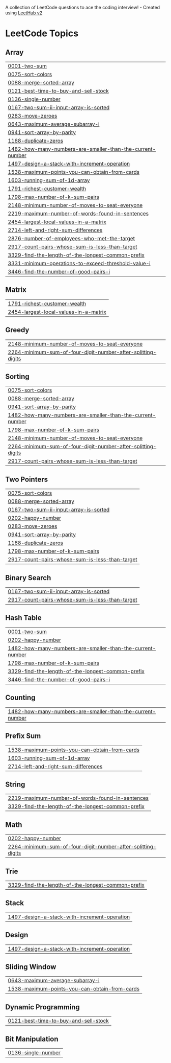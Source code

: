A collection of LeetCode questions to ace the coding interview! - Created using [LeetHub v2](https://github.com/arunbhardwaj/LeetHub-2.0)
<!---LeetCode Topics Start-->
# LeetCode Topics
## Array
|  |
| ------- |
| [0001-two-sum](https://github.com/Sruthirangaraj03/leetcode/tree/master/0001-two-sum) |
| [0075-sort-colors](https://github.com/Sruthirangaraj03/leetcode/tree/master/0075-sort-colors) |
| [0088-merge-sorted-array](https://github.com/Sruthirangaraj03/leetcode/tree/master/0088-merge-sorted-array) |
| [0121-best-time-to-buy-and-sell-stock](https://github.com/Sruthirangaraj03/leetcode/tree/master/0121-best-time-to-buy-and-sell-stock) |
| [0136-single-number](https://github.com/Sruthirangaraj03/leetcode/tree/master/0136-single-number) |
| [0167-two-sum-ii-input-array-is-sorted](https://github.com/Sruthirangaraj03/leetcode/tree/master/0167-two-sum-ii-input-array-is-sorted) |
| [0283-move-zeroes](https://github.com/Sruthirangaraj03/leetcode/tree/master/0283-move-zeroes) |
| [0643-maximum-average-subarray-i](https://github.com/Sruthirangaraj03/leetcode/tree/master/0643-maximum-average-subarray-i) |
| [0941-sort-array-by-parity](https://github.com/Sruthirangaraj03/leetcode/tree/master/0941-sort-array-by-parity) |
| [1168-duplicate-zeros](https://github.com/Sruthirangaraj03/leetcode/tree/master/1168-duplicate-zeros) |
| [1482-how-many-numbers-are-smaller-than-the-current-number](https://github.com/Sruthirangaraj03/leetcode/tree/master/1482-how-many-numbers-are-smaller-than-the-current-number) |
| [1497-design-a-stack-with-increment-operation](https://github.com/Sruthirangaraj03/leetcode/tree/master/1497-design-a-stack-with-increment-operation) |
| [1538-maximum-points-you-can-obtain-from-cards](https://github.com/Sruthirangaraj03/leetcode/tree/master/1538-maximum-points-you-can-obtain-from-cards) |
| [1603-running-sum-of-1d-array](https://github.com/Sruthirangaraj03/leetcode/tree/master/1603-running-sum-of-1d-array) |
| [1791-richest-customer-wealth](https://github.com/Sruthirangaraj03/leetcode/tree/master/1791-richest-customer-wealth) |
| [1798-max-number-of-k-sum-pairs](https://github.com/Sruthirangaraj03/leetcode/tree/master/1798-max-number-of-k-sum-pairs) |
| [2148-minimum-number-of-moves-to-seat-everyone](https://github.com/Sruthirangaraj03/leetcode/tree/master/2148-minimum-number-of-moves-to-seat-everyone) |
| [2219-maximum-number-of-words-found-in-sentences](https://github.com/Sruthirangaraj03/leetcode/tree/master/2219-maximum-number-of-words-found-in-sentences) |
| [2454-largest-local-values-in-a-matrix](https://github.com/Sruthirangaraj03/leetcode/tree/master/2454-largest-local-values-in-a-matrix) |
| [2714-left-and-right-sum-differences](https://github.com/Sruthirangaraj03/leetcode/tree/master/2714-left-and-right-sum-differences) |
| [2876-number-of-employees-who-met-the-target](https://github.com/Sruthirangaraj03/leetcode/tree/master/2876-number-of-employees-who-met-the-target) |
| [2917-count-pairs-whose-sum-is-less-than-target](https://github.com/Sruthirangaraj03/leetcode/tree/master/2917-count-pairs-whose-sum-is-less-than-target) |
| [3329-find-the-length-of-the-longest-common-prefix](https://github.com/Sruthirangaraj03/leetcode/tree/master/3329-find-the-length-of-the-longest-common-prefix) |
| [3331-minimum-operations-to-exceed-threshold-value-i](https://github.com/Sruthirangaraj03/leetcode/tree/master/3331-minimum-operations-to-exceed-threshold-value-i) |
| [3446-find-the-number-of-good-pairs-i](https://github.com/Sruthirangaraj03/leetcode/tree/master/3446-find-the-number-of-good-pairs-i) |
## Matrix
|  |
| ------- |
| [1791-richest-customer-wealth](https://github.com/Sruthirangaraj03/leetcode/tree/master/1791-richest-customer-wealth) |
| [2454-largest-local-values-in-a-matrix](https://github.com/Sruthirangaraj03/leetcode/tree/master/2454-largest-local-values-in-a-matrix) |
## Greedy
|  |
| ------- |
| [2148-minimum-number-of-moves-to-seat-everyone](https://github.com/Sruthirangaraj03/leetcode/tree/master/2148-minimum-number-of-moves-to-seat-everyone) |
| [2264-minimum-sum-of-four-digit-number-after-splitting-digits](https://github.com/Sruthirangaraj03/leetcode/tree/master/2264-minimum-sum-of-four-digit-number-after-splitting-digits) |
## Sorting
|  |
| ------- |
| [0075-sort-colors](https://github.com/Sruthirangaraj03/leetcode/tree/master/0075-sort-colors) |
| [0088-merge-sorted-array](https://github.com/Sruthirangaraj03/leetcode/tree/master/0088-merge-sorted-array) |
| [0941-sort-array-by-parity](https://github.com/Sruthirangaraj03/leetcode/tree/master/0941-sort-array-by-parity) |
| [1482-how-many-numbers-are-smaller-than-the-current-number](https://github.com/Sruthirangaraj03/leetcode/tree/master/1482-how-many-numbers-are-smaller-than-the-current-number) |
| [1798-max-number-of-k-sum-pairs](https://github.com/Sruthirangaraj03/leetcode/tree/master/1798-max-number-of-k-sum-pairs) |
| [2148-minimum-number-of-moves-to-seat-everyone](https://github.com/Sruthirangaraj03/leetcode/tree/master/2148-minimum-number-of-moves-to-seat-everyone) |
| [2264-minimum-sum-of-four-digit-number-after-splitting-digits](https://github.com/Sruthirangaraj03/leetcode/tree/master/2264-minimum-sum-of-four-digit-number-after-splitting-digits) |
| [2917-count-pairs-whose-sum-is-less-than-target](https://github.com/Sruthirangaraj03/leetcode/tree/master/2917-count-pairs-whose-sum-is-less-than-target) |
## Two Pointers
|  |
| ------- |
| [0075-sort-colors](https://github.com/Sruthirangaraj03/leetcode/tree/master/0075-sort-colors) |
| [0088-merge-sorted-array](https://github.com/Sruthirangaraj03/leetcode/tree/master/0088-merge-sorted-array) |
| [0167-two-sum-ii-input-array-is-sorted](https://github.com/Sruthirangaraj03/leetcode/tree/master/0167-two-sum-ii-input-array-is-sorted) |
| [0202-happy-number](https://github.com/Sruthirangaraj03/leetcode/tree/master/0202-happy-number) |
| [0283-move-zeroes](https://github.com/Sruthirangaraj03/leetcode/tree/master/0283-move-zeroes) |
| [0941-sort-array-by-parity](https://github.com/Sruthirangaraj03/leetcode/tree/master/0941-sort-array-by-parity) |
| [1168-duplicate-zeros](https://github.com/Sruthirangaraj03/leetcode/tree/master/1168-duplicate-zeros) |
| [1798-max-number-of-k-sum-pairs](https://github.com/Sruthirangaraj03/leetcode/tree/master/1798-max-number-of-k-sum-pairs) |
| [2917-count-pairs-whose-sum-is-less-than-target](https://github.com/Sruthirangaraj03/leetcode/tree/master/2917-count-pairs-whose-sum-is-less-than-target) |
## Binary Search
|  |
| ------- |
| [0167-two-sum-ii-input-array-is-sorted](https://github.com/Sruthirangaraj03/leetcode/tree/master/0167-two-sum-ii-input-array-is-sorted) |
| [2917-count-pairs-whose-sum-is-less-than-target](https://github.com/Sruthirangaraj03/leetcode/tree/master/2917-count-pairs-whose-sum-is-less-than-target) |
## Hash Table
|  |
| ------- |
| [0001-two-sum](https://github.com/Sruthirangaraj03/leetcode/tree/master/0001-two-sum) |
| [0202-happy-number](https://github.com/Sruthirangaraj03/leetcode/tree/master/0202-happy-number) |
| [1482-how-many-numbers-are-smaller-than-the-current-number](https://github.com/Sruthirangaraj03/leetcode/tree/master/1482-how-many-numbers-are-smaller-than-the-current-number) |
| [1798-max-number-of-k-sum-pairs](https://github.com/Sruthirangaraj03/leetcode/tree/master/1798-max-number-of-k-sum-pairs) |
| [3329-find-the-length-of-the-longest-common-prefix](https://github.com/Sruthirangaraj03/leetcode/tree/master/3329-find-the-length-of-the-longest-common-prefix) |
| [3446-find-the-number-of-good-pairs-i](https://github.com/Sruthirangaraj03/leetcode/tree/master/3446-find-the-number-of-good-pairs-i) |
## Counting
|  |
| ------- |
| [1482-how-many-numbers-are-smaller-than-the-current-number](https://github.com/Sruthirangaraj03/leetcode/tree/master/1482-how-many-numbers-are-smaller-than-the-current-number) |
## Prefix Sum
|  |
| ------- |
| [1538-maximum-points-you-can-obtain-from-cards](https://github.com/Sruthirangaraj03/leetcode/tree/master/1538-maximum-points-you-can-obtain-from-cards) |
| [1603-running-sum-of-1d-array](https://github.com/Sruthirangaraj03/leetcode/tree/master/1603-running-sum-of-1d-array) |
| [2714-left-and-right-sum-differences](https://github.com/Sruthirangaraj03/leetcode/tree/master/2714-left-and-right-sum-differences) |
## String
|  |
| ------- |
| [2219-maximum-number-of-words-found-in-sentences](https://github.com/Sruthirangaraj03/leetcode/tree/master/2219-maximum-number-of-words-found-in-sentences) |
| [3329-find-the-length-of-the-longest-common-prefix](https://github.com/Sruthirangaraj03/leetcode/tree/master/3329-find-the-length-of-the-longest-common-prefix) |
## Math
|  |
| ------- |
| [0202-happy-number](https://github.com/Sruthirangaraj03/leetcode/tree/master/0202-happy-number) |
| [2264-minimum-sum-of-four-digit-number-after-splitting-digits](https://github.com/Sruthirangaraj03/leetcode/tree/master/2264-minimum-sum-of-four-digit-number-after-splitting-digits) |
## Trie
|  |
| ------- |
| [3329-find-the-length-of-the-longest-common-prefix](https://github.com/Sruthirangaraj03/leetcode/tree/master/3329-find-the-length-of-the-longest-common-prefix) |
## Stack
|  |
| ------- |
| [1497-design-a-stack-with-increment-operation](https://github.com/Sruthirangaraj03/leetcode/tree/master/1497-design-a-stack-with-increment-operation) |
## Design
|  |
| ------- |
| [1497-design-a-stack-with-increment-operation](https://github.com/Sruthirangaraj03/leetcode/tree/master/1497-design-a-stack-with-increment-operation) |
## Sliding Window
|  |
| ------- |
| [0643-maximum-average-subarray-i](https://github.com/Sruthirangaraj03/leetcode/tree/master/0643-maximum-average-subarray-i) |
| [1538-maximum-points-you-can-obtain-from-cards](https://github.com/Sruthirangaraj03/leetcode/tree/master/1538-maximum-points-you-can-obtain-from-cards) |
## Dynamic Programming
|  |
| ------- |
| [0121-best-time-to-buy-and-sell-stock](https://github.com/Sruthirangaraj03/leetcode/tree/master/0121-best-time-to-buy-and-sell-stock) |
## Bit Manipulation
|  |
| ------- |
| [0136-single-number](https://github.com/Sruthirangaraj03/leetcode/tree/master/0136-single-number) |
<!---LeetCode Topics End-->